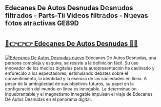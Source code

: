 ## Edecanes De Autos Desnudas D𝚎sn𝚞dos filtr𝚊dos - Parts-Tii Vid𝚎os filtr𝚊dos - N𝚞evas f𝚘tos atr𝚊ctivas GE89D

# <h2><a href="http://mb1uel.tromn.icu/?c=Edecanes+De+Autos+Desnudas">🔗👉👉👉 Edecanes De Autos Desnudas 🔗🔗</a></h2>

[![Edecanes De Autos Desnudas nuevo](https://i.imgur.com/pEAQMta.gif)](http://mb1uel.tromn.icu/?c=Edecanes+De+Autos+Desnudas)
Edecanes De Autos Desnudas, una persona compleja y esquiva, se resiste a la definición fácil. Su uso innovador de los medios digitales para la autopresentación ha cautivado y enfurecido a los espectadores, estimulando debates sobre el consentimiento, la identidad y la esencia de las sociedades en línea. A pesar de la ambigüedad de sus objetivos futuros, su papel en la configuración del mundo en línea es innegable. La determinación inquebrantable y el magnetismo innegable impulsan el viaje de Edecanes De Autos Desnudas en el panorama digital.

